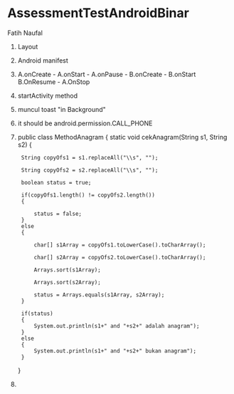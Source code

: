 # AssessmentTestAndroidBinar
Fatih Naufal

1. Layout
2. Android manifest
3. A.onCreate - A.onStart - A.onPause - B.onCreate - B.onStart B.OnResume - A.OnStop
4. startActivity method
5. muncul toast "in Background"
6. it should be android.permission.CALL_PHONE
7. public class MethodAnagram
{
    static void cekAnagram(String s1, String s2)
    {

        String copyOfs1 = s1.replaceAll("\\s", "");
 
        String copyOfs2 = s2.replaceAll("\\s", "");
 
        boolean status = true;
 
        if(copyOfs1.length() != copyOfs2.length())
        {

            status = false;
        }
        else
        {
            
            char[] s1Array = copyOfs1.toLowerCase().toCharArray();
 
            char[] s2Array = copyOfs2.toLowerCase().toCharArray();
 
            Arrays.sort(s1Array);
 
            Arrays.sort(s2Array);
 
            status = Arrays.equals(s1Array, s2Array);
        }
 
        if(status)
        {
            System.out.println(s1+" and "+s2+" adalah anagram");
        }
        else
        {
            System.out.println(s1+" and "+s2+" bukan anagram");
        }
    }

8.
